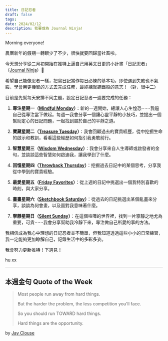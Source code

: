 ```yaml
---
title: 日記忍者
draft: false
tags: 
date: 2024/02/12
description: 我要成為 Journal Ninja!
---
```

Morning everyone!

農曆新年的假期一轉眼少了不少，很快就要回歸當社畜啦。

今天想分享從二月初開始在推特上逼自己用英文日更的小計畫「日記忍者」（[Journal Ninja](https://twitter.com/chinghannhu?ref=chinghannhu.com)）🥷

希望自己能像忍者一樣，把寫日記當作每日必練的基本功，即使遇到失敗也不氣餒，學會用更機智的方式去完成任務，最終練就鋼鐵般的意志！（對，很中二）

目前是先幫每天安排不同主題，設定日記忍者一週要完成的任務：

1. **專注星期一（[Mindful Monday](https://twitter.com/chinghannhu/status/1754365977708638612?ref=chinghannhu.com)）**：新的一週開始，總讓人心生惶恐⋯⋯我逼自己從專注當下做起。每週一我會分享一個讓心靈平靜的小技巧，並提出一個幫助定心的日記問題，一起找到屬於自己的平靜之道。

2. **寶藏星期二（[Treasure Tuesday](https://twitter.com/chinghannhu/status/1754780713969463453?ref=chinghannhu.com)）**：我會回顧過去的寶貴經歷，從中挖掘生命的啟示和教訓，看看這些經歷如何指引我勇敢前行。

3. **智慧星期三（[Wisdom Wednesday](https://twitter.com/chinghannhu/status/1755074355535679656?ref=chinghannhu.com)）**：我會分享來自人生導師或啟發者的金句，並談談這些智慧如何啟迪我，讓我學到了什麼。

4. **回憶星期四（[Throwback Thursday](https://twitter.com/chinghannhu/status/1755583040209002888?ref=chinghannhu.com)）**：挖掘過去日記中的某個思考，分享我從中學到的寶貴經驗。

5. **最愛星期五（[Friday Favorites](https://twitter.com/chinghannhu/status/1755946125734052345?ref=chinghannhu.com)）**：從上週的日記中挑選出一個我特別喜歡的時刻，與大家分享。

6. **畫畫星期六（[Sketchbook Saturday](https://twitter.com/chinghannhu/status/1756344984280891655?ref=chinghannhu.com)）**：從過去的日記挑選出某個亂畫來分享，談談為何會畫，以及圖對我意味著什麼。
7. **寧靜星期日（[Silent Sunday](https://twitter.com/chinghannhu/status/1756687179928186981?ref=chinghannhu.com)）**：在這個喧嘩的世界裡，找到一片寧靜之地尤為重要，可貴⋯⋯我會分享幫助我冷靜下來，專注做自己所愛的事的方法。
    

我相信成為我心中理想的日記忍者並不簡單，但我知道透過這些小小的日常練習，我一定能夠更加瞭解自己，記錄生活中的多彩多姿。

我會努力更新推特！下週見！

hu xx

---

## **本週金句 Quote of the Week**

> Most people run away from hard things.  
>   
> But the harder the problem, the less competition you'll face.  
>   
> So you should run TOWARD hard things.  
>   
> Hard things are the opportunity.

by [Jay Clouse](https://twitter.com/jayclouse/status/1756353274825904199?ref=chinghannhu.com)